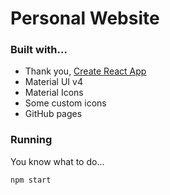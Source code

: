 # Personal Website

### Built with...
- Thank you, [Create React App](https://github.com/facebook/create-react-app)
- Material UI v4 
- Material Icons
- Some custom icons
- GitHub pages

### Running

You know what to do...

`npm start`
